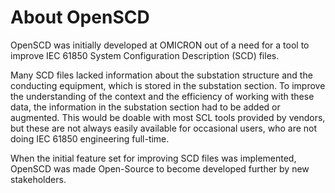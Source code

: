 # About OpenSCD

OpenSCD was initially developed at OMICRON out of a need for a tool to improve IEC 61850 System Configuration Description (SCD) files.

Many SCD files lacked information about the substation structure and the conducting equipment, which is stored in the substation section. To improve the understanding of the context and the efficiency of working with these data, the information in the substation section had to be added or augmented. This would be doable with most SCL tools provided by vendors, but these are not always easily available for occasional users, who are not doing IEC 61850 engineering full-time.

When the initial feature set for improving SCD files was implemented, OpenSCD was made Open-Source to become developed further by new stakeholders.
